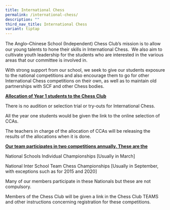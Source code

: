 ```yaml
---
title: International Chess
permalink: /international-chess/
description: ""
third_nav_title: International Chess
variant: tiptap
---
```

<p>The Anglo ̶ Chinese School (Independent) Chess Club’s mission is to allow
our young talents to hone their skills in International Chess.&nbsp; We
also aim to cultivate youth leadership for the students who are interested
in the various areas that our committee is involved in.</p>
<p>With strong support from our school, we seek to give our students exposure
to the national competitions and also encourage them to go for other International
Chess competitions on their own, as well as to maintain old partnerships
with SCF and other Chess bodies.&nbsp;</p>
<p><strong><u>Allocation of Year 1 students to the Chess Club</u></strong>
</p>
<p>There is no audition or selection trial or try-outs for International
Chess.</p>
<p>All the year one students would be given the link to the online selection
of CCAs.</p>
<p>The teachers in charge of the allocation of CCAs will be releasing the
results of the allocations when it is done.&nbsp;</p>
<p><strong><u>Our team participates in two competitions annually. These are the</u></strong>
</p>
<p>National Schools Individual Championships [Usually in March]</p>
<p>National Inter School Team Chess Championships [Usually in September,
with exceptions such as for 2015 and 2020]</p>
<p>Many of our members participate in these Nationals but these are not compulsory.</p>
<p>Members of the Chess Club will be given a link in the Chess Club TEAMS
and other instructions concerning registration for these competitions.</p>